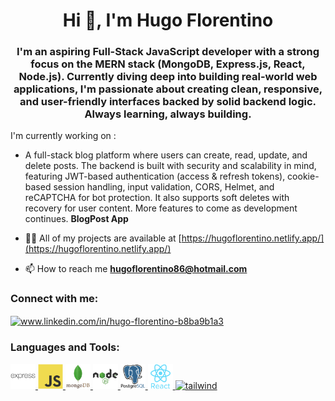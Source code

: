 <h1 align="center">Hi 👋, I'm Hugo Florentino</h1>
<h3 align="center">I'm an aspiring Full-Stack JavaScript developer with a strong focus on the MERN stack (MongoDB, Express.js, React, Node.js). Currently diving deep into building real-world web applications, I'm passionate about creating clean, responsive, and user-friendly interfaces backed by solid backend logic. Always learning, always building.</h3>

I'm currently working on :
- A full-stack blog platform where users can create, read, update, and delete posts. The backend is built with security and scalability in mind, featuring JWT-based authentication (access & refresh tokens), cookie-based session handling, input validation, CORS, Helmet, and reCAPTCHA for bot protection. It also supports soft deletes with recovery for user content. More features to come as development continues. **BlogPost App**

- 👨‍💻 All of my projects are available at [https://hugoflorentino.netlify.app/](https://hugoflorentino.netlify.app/)

- 📫 How to reach me **hugoflorentino86@hotmail.com**

<h3 align="left">Connect with me:</h3>
<p align="left">
<a href="https://linkedin.com/in/www.linkedin.com/in/hugo-florentino-b8ba9b1a3" target="blank"><img align="center" src="https://raw.githubusercontent.com/rahuldkjain/github-profile-readme-generator/master/src/images/icons/Social/linked-in-alt.svg" alt="www.linkedin.com/in/hugo-florentino-b8ba9b1a3" height="30" width="40" /></a>
</p>

<h3 align="left">Languages and Tools:</h3>
<p align="left"> <a href="https://expressjs.com" target="_blank" rel="noreferrer"> <img src="https://raw.githubusercontent.com/devicons/devicon/master/icons/express/express-original-wordmark.svg" alt="express" width="40" height="40"/> </a> <a href="https://developer.mozilla.org/en-US/docs/Web/JavaScript" target="_blank" rel="noreferrer"> <img src="https://raw.githubusercontent.com/devicons/devicon/master/icons/javascript/javascript-original.svg" alt="javascript" width="40" height="40"/> </a> <a href="https://www.mongodb.com/" target="_blank" rel="noreferrer"> <img src="https://raw.githubusercontent.com/devicons/devicon/master/icons/mongodb/mongodb-original-wordmark.svg" alt="mongodb" width="40" height="40"/> </a> <a href="https://nodejs.org" target="_blank" rel="noreferrer"> <img src="https://raw.githubusercontent.com/devicons/devicon/master/icons/nodejs/nodejs-original-wordmark.svg" alt="nodejs" width="40" height="40"/> </a> <a href="https://www.postgresql.org" target="_blank" rel="noreferrer"> <img src="https://raw.githubusercontent.com/devicons/devicon/master/icons/postgresql/postgresql-original-wordmark.svg" alt="postgresql" width="40" height="40"/> </a> <a href="https://reactjs.org/" target="_blank" rel="noreferrer"> <img src="https://raw.githubusercontent.com/devicons/devicon/master/icons/react/react-original-wordmark.svg" alt="react" width="40" height="40"/> </a> <a href="https://tailwindcss.com/" target="_blank" rel="noreferrer"> <img src="https://www.vectorlogo.zone/logos/tailwindcss/tailwindcss-icon.svg" alt="tailwind" width="40" height="40"/> </a> </p>
